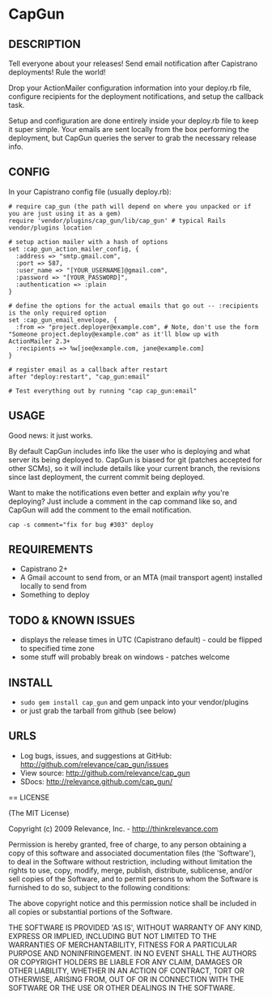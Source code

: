 # CapGun

## DESCRIPTION

Tell everyone about your releases!  Send email notification after Capistrano deployments!  Rule the world!

Drop your ActionMailer configuration information into your deploy.rb file, configure recipients for the deployment notifications, and setup the callback task.

Setup and configuration are done entirely inside your deploy.rb file to keep it super simple.  Your emails are sent locally from the box performing the deployment, but CapGun queries the server to grab the necessary release info.

## CONFIG

In your Capistrano config file (usually deploy.rb):

    # require cap_gun (the path will depend on where you unpacked or if you are just using it as a gem)
    require 'vendor/plugins/cap_gun/lib/cap_gun' # typical Rails vendor/plugins location

    # setup action mailer with a hash of options
    set :cap_gun_action_mailer_config, {
      :address => "smtp.gmail.com",
      :port => 587,
      :user_name => "[YOUR_USERNAME]@gmail.com",
      :password => "[YOUR_PASSWORD]",
      :authentication => :plain
    }

    # define the options for the actual emails that go out -- :recipients is the only required option
    set :cap_gun_email_envelope, {
      :from => "project.deployer@example.com", # Note, don't use the form "Someone project.deploy@example.com" as it'll blow up with ActionMailer 2.3+
      :recipients => %w[joe@example.com, jane@example.com]
    }

    # register email as a callback after restart
    after "deploy:restart", "cap_gun:email"

    # Test everything out by running "cap cap_gun:email"

## USAGE

Good news: it just works.

By default CapGun includes info like the user who is deploying and what server its being deployed to.  CapGun is biased for git (patches accepted for other SCMs), so it will include details like your current branch, the revisions since last deployment, the current commit being deployed.

Want to make the notifications even better and explain _why_ you're deploying?
Just include a comment in the cap command like so, and CapGun will add the comment to the email notification.

    cap -s comment="fix for bug #303" deploy

## REQUIREMENTS

* Capistrano 2+
* A Gmail account to send from, or an MTA (mail transport agent) installed locally to send from
* Something to deploy

## TODO & KNOWN ISSUES

* displays the release times in UTC (Capistrano default) - could be flipped to specified time zone
* some stuff will probably break on windows - patches welcome

## INSTALL

* `sudo gem install cap_gun`  and gem unpack into your vendor/plugins
* or just grab the tarball from github (see below)

## URLS

* Log bugs, issues, and suggestions at GitHub: http://github.com/relevance/cap_gun/issues
* View source: http://github.com/relevance/cap_gun
* SDocs: http://relevance.github.com/cap_gun/

== LICENSE

(The MIT License)

Copyright (c) 2009 Relevance, Inc. - http://thinkrelevance.com

Permission is hereby granted, free of charge, to any person obtaining
a copy of this software and associated documentation files (the
'Software'), to deal in the Software without restriction, including
without limitation the rights to use, copy, modify, merge, publish,
distribute, sublicense, and/or sell copies of the Software, and to
permit persons to whom the Software is furnished to do so, subject to
the following conditions:

The above copyright notice and this permission notice shall be
included in all copies or substantial portions of the Software.

THE SOFTWARE IS PROVIDED 'AS IS', WITHOUT WARRANTY OF ANY KIND,
EXPRESS OR IMPLIED, INCLUDING BUT NOT LIMITED TO THE WARRANTIES OF
MERCHANTABILITY, FITNESS FOR A PARTICULAR PURPOSE AND NONINFRINGEMENT.
IN NO EVENT SHALL THE AUTHORS OR COPYRIGHT HOLDERS BE LIABLE FOR ANY
CLAIM, DAMAGES OR OTHER LIABILITY, WHETHER IN AN ACTION OF CONTRACT,
TORT OR OTHERWISE, ARISING FROM, OUT OF OR IN CONNECTION WITH THE
SOFTWARE OR THE USE OR OTHER DEALINGS IN THE SOFTWARE.



